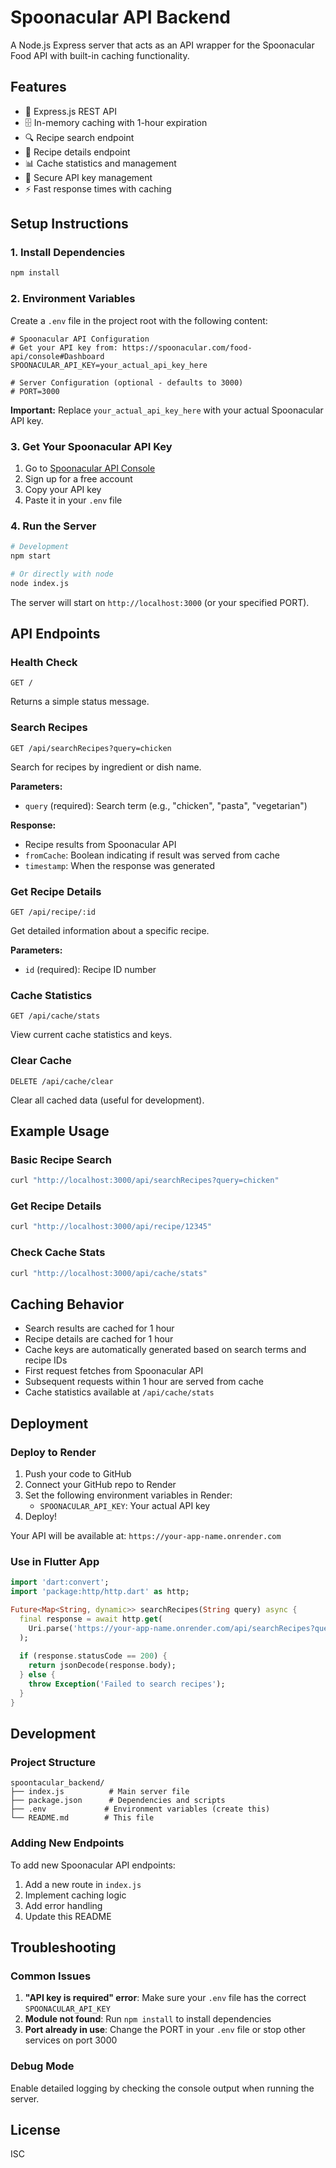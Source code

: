 # Spoonacular API Backend

A Node.js Express server that acts as an API wrapper for the Spoonacular Food API with built-in caching functionality.

## Features

- 🚀 Express.js REST API
- 🗄️ In-memory caching with 1-hour expiration
- 🔍 Recipe search endpoint
- 📖 Recipe details endpoint
- 📊 Cache statistics and management
- 🔐 Secure API key management
- ⚡ Fast response times with caching

## Setup Instructions

### 1. Install Dependencies

```bash
npm install
```

### 2. Environment Variables

Create a `.env` file in the project root with the following content:

```env
# Spoonacular API Configuration
# Get your API key from: https://spoonacular.com/food-api/console#Dashboard
SPOONACULAR_API_KEY=your_actual_api_key_here

# Server Configuration (optional - defaults to 3000)
# PORT=3000
```

**Important:** Replace `your_actual_api_key_here` with your actual Spoonacular API key.

### 3. Get Your Spoonacular API Key

1. Go to [Spoonacular API Console](https://spoonacular.com/food-api/console#Dashboard)
2. Sign up for a free account
3. Copy your API key
4. Paste it in your `.env` file

### 4. Run the Server

```bash
# Development
npm start

# Or directly with node
node index.js
```

The server will start on `http://localhost:3000` (or your specified PORT).

## API Endpoints

### Health Check
```
GET /
```
Returns a simple status message.

### Search Recipes
```
GET /api/searchRecipes?query=chicken
```
Search for recipes by ingredient or dish name.

**Parameters:**
- `query` (required): Search term (e.g., "chicken", "pasta", "vegetarian")

**Response:**
- Recipe results from Spoonacular API
- `fromCache`: Boolean indicating if result was served from cache
- `timestamp`: When the response was generated

### Get Recipe Details
```
GET /api/recipe/:id
```
Get detailed information about a specific recipe.

**Parameters:**
- `id` (required): Recipe ID number

### Cache Statistics
```
GET /api/cache/stats
```
View current cache statistics and keys.

### Clear Cache
```
DELETE /api/cache/clear
```
Clear all cached data (useful for development).

## Example Usage

### Basic Recipe Search
```bash
curl "http://localhost:3000/api/searchRecipes?query=chicken"
```

### Get Recipe Details
```bash
curl "http://localhost:3000/api/recipe/12345"
```

### Check Cache Stats
```bash
curl "http://localhost:3000/api/cache/stats"
```

## Caching Behavior

- Search results are cached for 1 hour
- Recipe details are cached for 1 hour
- Cache keys are automatically generated based on search terms and recipe IDs
- First request fetches from Spoonacular API
- Subsequent requests within 1 hour are served from cache
- Cache statistics available at `/api/cache/stats`

## Deployment

### Deploy to Render

1. Push your code to GitHub
2. Connect your GitHub repo to Render
3. Set the following environment variables in Render:
   - `SPOONACULAR_API_KEY`: Your actual API key
4. Deploy!

Your API will be available at: `https://your-app-name.onrender.com`

### Use in Flutter App

```dart
import 'dart:convert';
import 'package:http/http.dart' as http;

Future<Map<String, dynamic>> searchRecipes(String query) async {
  final response = await http.get(
    Uri.parse('https://your-app-name.onrender.com/api/searchRecipes?query=$query'),
  );
  
  if (response.statusCode == 200) {
    return jsonDecode(response.body);
  } else {
    throw Exception('Failed to search recipes');
  }
}
```

## Development

### Project Structure
```
spoontacular_backend/
├── index.js          # Main server file
├── package.json      # Dependencies and scripts
├── .env             # Environment variables (create this)
└── README.md        # This file
```

### Adding New Endpoints

To add new Spoonacular API endpoints:

1. Add a new route in `index.js`
2. Implement caching logic
3. Add error handling
4. Update this README

## Troubleshooting

### Common Issues

1. **"API key is required" error**: Make sure your `.env` file has the correct `SPOONACULAR_API_KEY`
2. **Module not found**: Run `npm install` to install dependencies
3. **Port already in use**: Change the PORT in your `.env` file or stop other services on port 3000

### Debug Mode

Enable detailed logging by checking the console output when running the server.

## License

ISC 